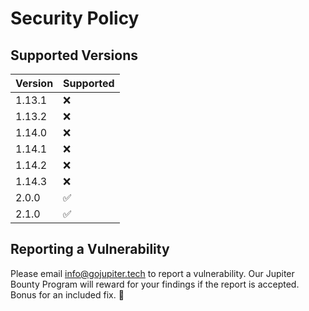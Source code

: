 # Security Policy

## Supported Versions

| Version | Supported          |
| ------- | ------------------ |
| 1.13.1   | :x: |
| 1.13.2   | :x: |
| 1.14.0   | :x: |
| 1.14.1   | :x: |
| 1.14.2   | :x: |
| 1.14.3   | :x: |
| 2.0.0   | :white_check_mark: |
| 2.1.0   | :white_check_mark: |

## Reporting a Vulnerability


Please email info@gojupiter.tech to report a vulnerability. Our 
Jupiter Bounty Program will reward for your findings if the report
is accepted. Bonus for an included fix. :tada:
